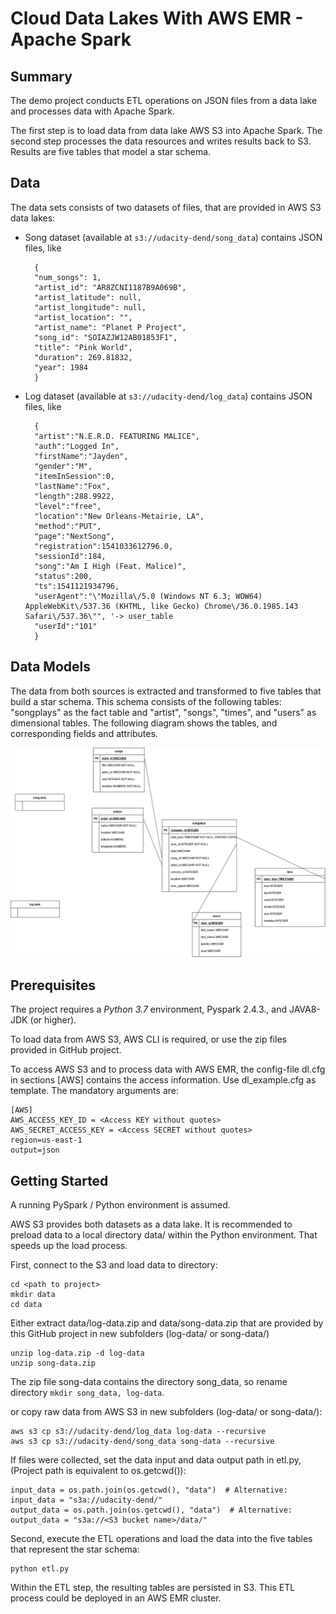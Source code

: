 # Cloud Data Lakes With AWS EMR - Apache Spark

## Summary

The demo project conducts ETL operations on JSON files from a data lake and processes data with Apache Spark.   

The first step is to load data from data lake AWS S3 into Apache Spark. 
The second step processes the data resources and writes results back to S3. Results are five tables that model a star schema.


## Data
The data sets consists of two datasets of files, that are provided in AWS S3 data lakes:

- Song dataset (available at `s3://udacity-dend/song_data`) contains JSON files, like  

        {
        "num_songs": 1, 
        "artist_id": "AR8ZCNI1187B9A069B", 
        "artist_latitude": null, 
        "artist_longitude": null, 
        "artist_location": "", 
        "artist_name": "Planet P Project", 
        "song_id": "SOIAZJW12AB01853F1", 
        "title": "Pink World", 
        "duration": 269.81832, 
        "year": 1984
        }
  
- Log dataset (available at `s3://udacity-dend/log_data`) contains JSON files, like
  
        {
        "artist":"N.E.R.D. FEATURING MALICE",
        "auth":"Logged In",
        "firstName":"Jayden",				
        "gender":"M",						
        "itemInSession":0,
        "lastName":"Fox",					
        "length":288.9922,					
        "level":"free",							
        "location":"New Orleans-Metairie, LA",	
        "method":"PUT",				
        "page":"NextSong",
        "registration":1541033612796.0,
        "sessionId":184,
        "song":"Am I High (Feat. Malice)",		
        "status":200,
        "ts":1541121934796,						
        "userAgent":"\"Mozilla\/5.0 (Windows NT 6.3; WOW64) AppleWebKit\/537.36 (KHTML, like Gecko) Chrome\/36.0.1985.143 Safari\/537.36\"", '-> user_table
        "userId":"101" 
        }

## Data Models

The data from both sources is extracted and transformed to five tables that build a star schema. 
This schema consists of the following tables: "songplays" as the fact table and "artist", "songs", "times", and "users" as dimensional tables.
The following diagram shows the tables, and corresponding fields and attributes.

![Entity relation diagram for staging final tables](ERD_sql_schema.drawio.png)


## Prerequisites

The project requires a *Python 3.7* environment, Pyspark 2.4.3., and JAVA8-JDK (or higher). 

To load data from AWS S3, AWS CLI is required, or use the zip files provided in GitHub project. 

To access AWS S3 and to process data with AWS EMR, the config-file dl.cfg in sections [AWS] contains the access information. Use dl_example.cfg as template.
The mandatory arguments are:
  
    [AWS]  
    AWS_ACCESS_KEY_ID = <Access KEY without quotes>  
    AWS_SECRET_ACCESS_KEY = <Access SECRET without quotes>
    region=us-east-1
    output=json


## Getting Started

A running PySpark / Python environment is assumed.  

AWS S3 provides both datasets as a data lake. It is recommended to preload data to a local directory data/ within the Python environment. That speeds up the load process. 

First, connect to the S3 and load data to directory:  

    cd <path to project>
    mkdir data
    cd data

Either extract data/log-data.zip and data/song-data.zip that are provided by this GitHub project in new subfolders (log-data/ or song-data/)

    unzip log-data.zip -d log-data
    unzip song-data.zip

The zip file song-data contains the directory song_data, so rename directory `mkdir song_data, log-data`.

  or copy raw data from AWS S3 in new subfolders (log-data/ or song-data/):

    aws s3 cp s3://udacity-dend/log_data log-data --recursive
    aws s3 cp s3://udacity-dend/song_data song-data --recursive

If files were collected, set the data input and data output path in etl.py, (Project path is equivalent to os.getcwd()):

    input_data = os.path.join(os.getcwd(), "data")  # Alternative: input_data = "s3a://udacity-dend/"
    output_data = os.path.join(os.getcwd(), "data")  # Alternative: output_data = "s3a://<S3 bucket name>/data/"

Second, execute the ETL operations and load the data into the five tables that represent the star schema:  

    python etl.py

Within the ETL step, the resulting tables are persisted in S3. This ETL process could be deployed in an AWS EMR cluster.